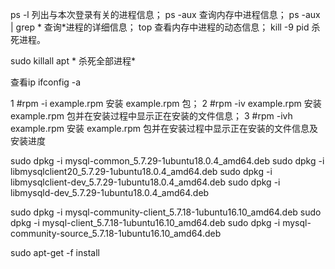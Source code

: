   ps -l  列出与本次登录有关的进程信息；
   ps -aux  查询内存中进程信息；
   ps -aux | grep *   查询*进程的详细信息；
   top  查看内存中进程的动态信息；
   kill -9 pid  杀死进程。

sudo killall apt * 杀死全部进程*

查看ip ifconfig -a

1 #rpm -i example.rpm 安装 example.rpm 包；
2 #rpm -iv example.rpm 安装 example.rpm 包并在安装过程中显示正在安装的文件信息；
3 #rpm -ivh example.rpm 安装 example.rpm 包并在安装过程中显示正在安装的文件信息及安装进度

sudo dpkg -i  mysql-common_5.7.29-1ubuntu18.0.4_amd64.deb
sudo dpkg -i  libmysqlclient20_5.7.29-1ubuntu18.0.4_amd64.deb
sudo dpkg -i  libmysqlclient-dev_5.7.29-1ubuntu18.0.4_amd64.deb
sudo dpkg -i  libmysqld-dev_5.7.29-1ubuntu18.0.4_amd64.deb

sudo dpkg -i  mysql-community-client_5.7.18-1ubuntu16.10_amd64.deb
sudo dpkg -i  mysql-client_5.7.18-1ubuntu16.10_amd64.deb
sudo dpkg -i  mysql-community-source_5.7.18-1ubuntu16.10_amd64.deb

sudo apt-get  -f  install
